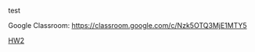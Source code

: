 test

Google Classroom: https://classroom.google.com/c/Nzk5OTQ3MjE1MTY5

[HW2](https://classroom.github.com/a/Tr2ytVOg{target=_blank})

